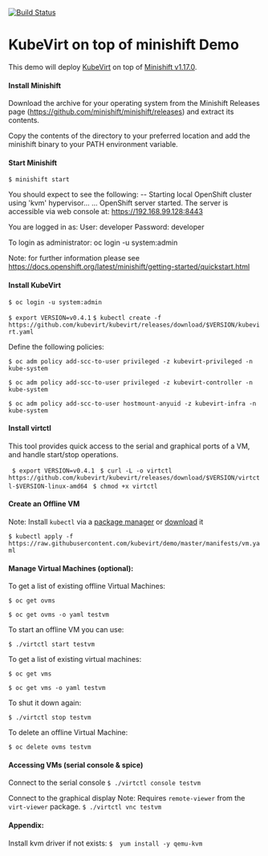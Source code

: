 [![Build Status](https://travis-ci.org/kubevirt/demo.svg?branch=master)](https://travis-ci.org/kubevirt/demo)

# KubeVirt on top of minishift Demo

This demo will deploy [KubeVirt](https://www.kubevirt.io) on top of [Minishift v1.17.0](https://www.openshift.org/minishift/).

#### Install Minishift

Download the archive for your operating system from the Minishift Releases page (https://github.com/minishift/minishift/releases) and extract its contents.

Copy the contents of the directory to your preferred location and add the minishift binary to your PATH environment variable.


#### Start Minishift
```$ minishift start```

You should expect to see the following:
-- Starting local OpenShift cluster using 'kvm' hypervisor...
...
   OpenShift server started.
   The server is accessible via web console at:
       https://192.168.99.128:8443

   You are logged in as:
       User:     developer
       Password: developer

   To login as administrator:
       oc login -u system:admin

Note: for further information please see https://docs.openshift.org/latest/minishift/getting-started/quickstart.html

#### Install KubeVirt

```$ oc login -u system:admin```

```$ export VERSION=v0.4.1```
```$ kubectl create -f https://github.com/kubevirt/kubevirt/releases/download/$VERSION/kubevirt.yaml```

Define the following policies:

```$ oc adm policy add-scc-to-user privileged -z kubevirt-privileged -n kube-system```

```$ oc adm policy add-scc-to-user privileged -z kubevirt-controller -n kube-system```

```$ oc adm policy add-scc-to-user hostmount-anyuid -z kubevirt-infra -n kube-system```


#### Install virtctl
This tool provides quick access to the serial and graphical ports of a VM, and handle start/stop operations.

``` $ export VERSION=v0.4.1```
``` $ curl -L -o virtctl https://github.com/kubevirt/kubevirt/releases/download/$VERSION/virtctl-$VERSION-linux-amd64```
``` $ chmod +x virtctl```


#### Create an Offline  VM
Note: Install `kubectl` via a [package manager](https://kubernetes.io/docs/tasks/tools/install-kubectl/#install-kubectl-binary-via-native-package-management) or [download](https://kubernetes.io/docs/tasks/tools/install-kubectl/#install-kubectl-binary-via-curl) it

```$ kubectl apply -f https://raw.githubusercontent.com/kubevirt/demo/master/manifests/vm.yaml```


#### Manage Virtual Machines (optional):

To get a list of existing offline Virtual Machines:
```
$ oc get ovms

$ oc get ovms -o yaml testvm
```

To start an offline VM you can use:
```
$ ./virtctl start testvm
```

To get a list of existing virtual machines:
```
$ oc get vms

$ oc get vms -o yaml testvm
```

To shut it down again:
```
$ ./virtctl stop testvm
```

To delete an offline Virtual Machine:
```
$ oc delete ovms testvm
```

#### Accessing VMs (serial console & spice)

Connect to the serial console
```$ ./virtctl console testvm```

Connect to the graphical display
Note: Requires `remote-viewer` from the `virt-viewer` package.
```$ ./virtctl vnc testvm```


#### Appendix:

Install kvm driver if not exists:
```$  yum install -y qemu-kvm```

